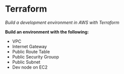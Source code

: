 # Terraform 
*Build a development environment in AWS with Terraform*

**Build an environment with the following:**
* VPC
* Internet Gateway
* Public Route Table
* Public Security Grouop
* Public Subnet
* Dev node on EC2


